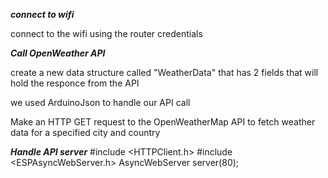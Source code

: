 ***connect to wifi***

connect to the wifi using the router credentials 


***Call OpenWeather API*** 

create a new data structure called "WeatherData" that has 2 fields that will hold the responce from the API

we used ArduinoJson to handle our API call

Make an HTTP GET request to the OpenWeatherMap API to fetch weather data for a specified city and country




***Handle API server***
#include <HTTPClient.h>
#include <ESPAsyncWebServer.h>
AsyncWebServer server(80);
